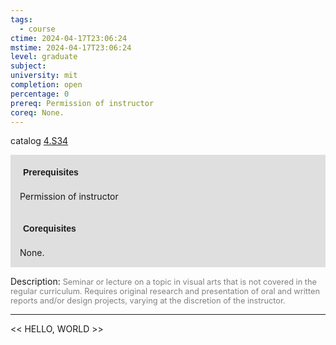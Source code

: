 ```yaml
---
tags:
  - course
ctime: 2024-04-17T23:06:24
mstime: 2024-04-17T23:06:24
level: graduate
subject: 
university: mit
completion: open
percentage: 0
prereq: Permission of instructor
coreq: None.
---
```


catalog [4.S34](http://student.mit.edu/catalog/m4c.html#4.S34)

<span style="display: block; padding: 15px; background-color: rgb(100, 100, 100, 0.2);"><font id="m_prereq3116_0" style="display: block; font-family: Arial, sans-serif; font-weight: bold; padding: 5px">Prerequisites</font><br><span id="prereq3116_0">Permission of instructor</span></span>
<span style="display: block; padding: 15px; background-color: rgb(100, 100, 100, 0.2);"><font id="m_coreq3116_0" style="display: block; font-family: Arial, sans-serif; font-weight: bold; padding: 5px">Corequisites</font><br><span id="coreq3116_0">None.</span></span>

<font style="">Description:</font>
<font style="color: grey; font-size: 0.8rem;">Seminar or lecture on a topic in visual arts that is not covered in the regular curriculum. Requires original research and presentation of oral and written reports and/or design projects, varying at the discretion of the instructor.</font>



---

<< HELLO, WORLD >>
